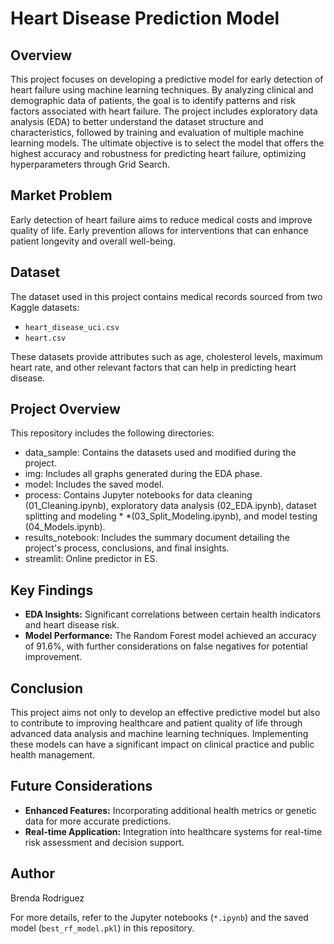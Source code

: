 # Heart Disease Prediction Model

## Overview
This project focuses on developing a predictive model for early detection of heart failure using machine learning techniques. By analyzing clinical and demographic data of patients, the goal is to identify patterns and risk factors associated with heart failure. The project includes exploratory data analysis (EDA) to better understand the dataset structure and characteristics, followed by training and evaluation of multiple machine learning models. The ultimate objective is to select the model that offers the highest accuracy and robustness for predicting heart failure, optimizing hyperparameters through Grid Search.

## Market Problem
Early detection of heart failure aims to reduce medical costs and improve quality of life. Early prevention allows for interventions that can enhance patient longevity and overall well-being.

## Dataset
The dataset used in this project contains medical records sourced from two Kaggle datasets:
- `heart_disease_uci.csv`
- `heart.csv`

These datasets provide attributes such as age, cholesterol levels, maximum heart rate, and other relevant factors that can help in predicting heart disease.

## Project Overview
This repository includes the following directories:

* data_sample: Contains the datasets used and modified during the project.
* img: Includes all graphs generated during the EDA phase.
* model: Includes the saved model.
* process: Contains Jupyter notebooks for data cleaning (01_Cleaning.ipynb), exploratory data analysis (02_EDA.ipynb), dataset splitting and modeling * *(03_Split_Modeling.ipynb), and model testing (04_Models.ipynb).
* results_notebook: Includes the summary document detailing the project's process, conclusions, and final insights.
* streamlit: Online predictor in ES.

## Key Findings
- **EDA Insights:** Significant correlations between certain health indicators and heart disease risk.
- **Model Performance:** The Random Forest model achieved an accuracy of 91.6%, with further considerations on false negatives for potential improvement.

## Conclusion
This project aims not only to develop an effective predictive model but also to contribute to improving healthcare and patient quality of life through advanced data analysis and machine learning techniques. Implementing these models can have a significant impact on clinical practice and public health management.

## Future Considerations
- **Enhanced Features:** Incorporating additional health metrics or genetic data for more accurate predictions.
- **Real-time Application:** Integration into healthcare systems for real-time risk assessment and decision support.

## Author
Brenda Rodriguez

For more details, refer to the Jupyter notebooks (`*.ipynb`) and the saved model (`best_rf_model.pkl`) in this repository.